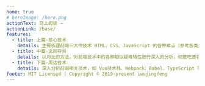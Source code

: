 ```yaml
---
home: true
# heroImage: /hero.png
actionText: 马上阅读 →
actionLink: /base/
features:
  - title: 上篇-核心技术
    details: 主要梳理前端三大件技术 HTML、CSS、JavaScript 的各种难点（参考各类经典书籍并结合自己的开发经验）。
  - title: 中篇-求同存异
    details: 以对比的方法，对前端技术中的各种相似疑难特性进行深入的分析，彻底吃透容易混淆的技术点，拓宽思路。
  - title: 下篇-周边技术
    details: 深入分析前端相关技术，如 Vue技术栈、Webpack、Babel、TypeScript 等技术的难点和原理；
footer: MIT Licensed | Copyright © 2019-present iwujingfeng
---
```


<!-- 开屏首页 -->

<Svg/>
